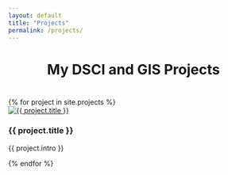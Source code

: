 ```yaml
---
layout: default
title: "Projects"
permalink: /projects/
---
```


<h1 style="text-align: center; margin-bottom: 40px;">My DSCI and GIS Projects</h1>

<div class="projects-grid">
  {% for project in site.projects %}
  <div class="project-card">
    <a href="{{ project.url | relative_url }}">
      <img src="{{ project.image | relative_url }}" alt="{{ project.title }}" class="project-thumb">
    </a>
    <h3>{{ project.title }}</h3>
    <p>{{ project.intro }}</p>
  </div>
  {% endfor %}
</div>
